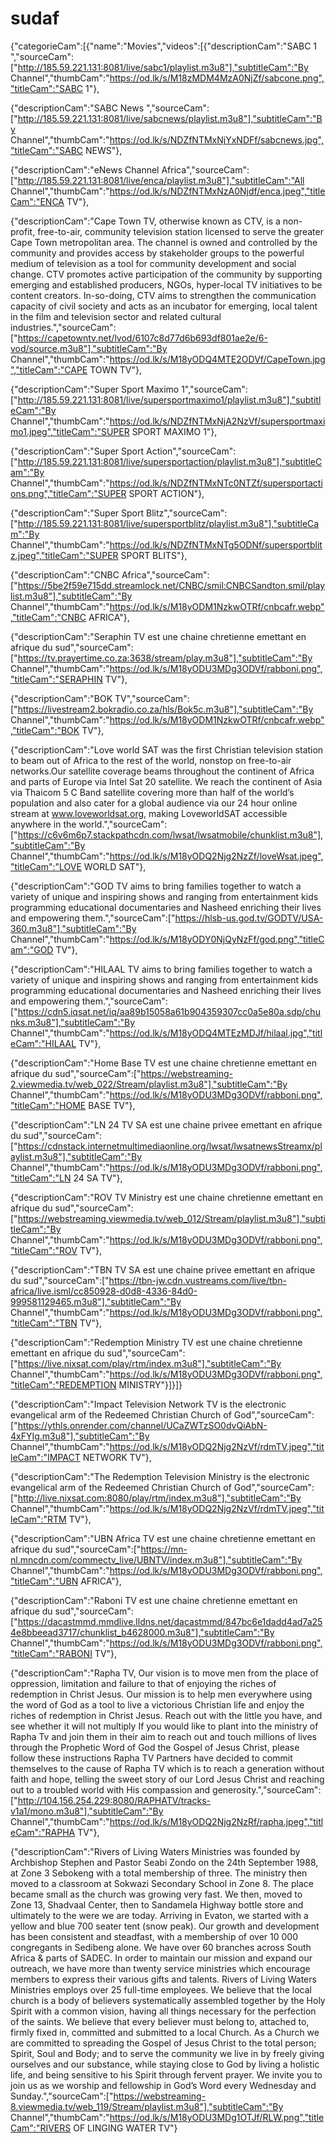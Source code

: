# sudaf
{"categorieCam":[{"name":"Movies","videos":[{"descriptionCam":"SABC 1 ","sourceCam":["http://185.59.221.131:8081/live/sabc1/playlist.m3u8"],"subtitleCam":"By Channel","thumbCam":"https://od.lk/s/M18zMDM4MzA0NjZf/sabcone.png","titleCam":"SABC 1"},

{"descriptionCam":"SABC News ","sourceCam":["http://185.59.221.131:8081/live/sabcnews/playlist.m3u8"],"subtitleCam":"By Channel","thumbCam":"https://od.lk/s/NDZfNTMxNjYxNDFf/sabcnews.jpg","titleCam":"SABC NEWS"},

{"descriptionCam":"eNews Channel Africa","sourceCam":["http://185.59.221.131:8081/live/enca/playlist.m3u8"],"subtitleCam":"All Channel","thumbCam":"https://od.lk/s/NDZfNTMxNzA0Njdf/enca.jpeg","titleCam":"ENCA TV"},

{"descriptionCam":"Cape Town TV, otherwise known as CTV, is a non-profit, free-to-air, community television station licensed to serve the greater Cape Town metropolitan area. The channel is owned and controlled by the community and provides access by stakeholder groups to the powerful medium of television as a tool for community development and social change. CTV promotes active participation of the community by supporting emerging and established producers, NGOs, hyper-local TV initiatives to be content creators. In-so-doing, CTV aims to strengthen the communication capacity of civil society and acts as an incubator for emerging, local talent in the film and television sector and related cultural industries.","sourceCam":["https://capetowntv.net/lvod/6107c8d77d6b693df801ae2e/6-vod/source.m3u8"],"subtitleCam":"By Channel","thumbCam":"https://od.lk/s/M18yODQ4MTE2ODVf/CapeTown.jpg","titleCam":"CAPE TOWN TV"},

{"descriptionCam":"Super Sport Maximo 1","sourceCam":["http://185.59.221.131:8081/live/supersportmaximo1/playlist.m3u8"],"subtitleCam":"By Channel","thumbCam":"https://od.lk/s/NDZfNTMxNjA2NzVf/supersportmaximo1.jpeg","titleCam":"SUPER SPORT MAXIMO 1"},

{"descriptionCam":"Super Sport Action","sourceCam":["http://185.59.221.131:8081/live/supersportaction/playlist.m3u8"],"subtitleCam":"By Channel","thumbCam":"https://od.lk/s/NDZfNTMxNTc0NTZf/supersportactions.png","titleCam":"SUPER SPORT ACTION"},

{"descriptionCam":"Super Sport Blitz","sourceCam":["http://185.59.221.131:8081/live/supersportblitz/playlist.m3u8"],"subtitleCam":"By Channel","thumbCam":"https://od.lk/s/NDZfNTMxNTg5ODNf/supersportblitz.jpeg","titleCam":"SUPER SPORT BLITS"},

{"descriptionCam":"CNBC Africa","sourceCam":["https://5be2f59e715dd.streamlock.net/CNBC/smil:CNBCSandton.smil/playlist.m3u8"],"subtitleCam":"By Channel","thumbCam":"https://od.lk/s/M18yODM1NzkwOTRf/cnbcafr.webp","titleCam":"CNBC AFRICA"},

{"descriptionCam":"Seraphin TV est une chaine chretienne emettant en afrique du sud","sourceCam":["https://tv.prayertime.co.za:3638/stream/play.m3u8"],"subtitleCam":"By Channel","thumbCam":"https://od.lk/s/M18yODU3MDg3ODVf/rabboni.png","titleCam":"SERAPHIN TV"},

{"descriptionCam":"BOK TV","sourceCam":["https://livestream2.bokradio.co.za/hls/Bok5c.m3u8"],"subtitleCam":"By Channel","thumbCam":"https://od.lk/s/M18yODM1NzkwOTRf/cnbcafr.webp","titleCam":"BOK TV"},

{"descriptionCam":"Love world SAT was the first Christian television station to beam out of Africa to the rest of the world, nonstop on free-to-air networks.Our satellite coverage beams throughout the continent of Africa and parts of Europe via Intel Sat 20 satellite. We reach the continent of Asia via Thaicom 5 C Band satellite covering more than half of the world’s population and also cater for a global audience via our 24 hour online stream at www.loveworldsat.org, making LoveworldSAT accessible anywhere in the world.","sourceCam":["https://c6v6m6p7.stackpathcdn.com/lwsat/lwsatmobile/chunklist.m3u8"],"subtitleCam":"By Channel","thumbCam":"https://od.lk/s/M18yODQ2Njg2NzZf/loveWsat.jpeg","titleCam":"LOVE WORLD SAT"},

{"descriptionCam":"GOD TV aims to bring families together to watch a variety of unique and inspiring shows and ranging from entertainment kids programming educational documentaries and Nasheed enriching their lives and empowering them.","sourceCam":["https://hlsb-us.god.tv/GODTV/USA-360.m3u8"],"subtitleCam":"By Channel","thumbCam":"https://od.lk/s/M18yODY0NjQyNzFf/god.png","titleCam":"GOD TV"},

{"descriptionCam":"HILAAL TV aims to bring families together to watch a variety of unique and inspiring shows and ranging from entertainment kids programming educational documentaries and Nasheed enriching their lives and empowering them.","sourceCam":["https://cdn5.iqsat.net/iq/aa89b15058a61b904359307cc0a5e80a.sdp/chunks.m3u8"],"subtitleCam":"By Channel","thumbCam":"https://od.lk/s/M18yODQ4MTEzMDJf/hilaal.jpg","titleCam":"HILAAL TV"},

{"descriptionCam":"Home Base TV est une chaine chretienne emettant en afrique du sud","sourceCam":["https://webstreaming-2.viewmedia.tv/web_022/Stream/playlist.m3u8"],"subtitleCam":"By Channel","thumbCam":"https://od.lk/s/M18yODU3MDg3ODVf/rabboni.png","titleCam":"HOME BASE TV"},

{"descriptionCam":"LN 24 TV SA est une chaine privee emettant en afrique du sud","sourceCam":["https://cdnstack.internetmultimediaonline.org/lwsat/lwsatnewsStreamx/playlist.m3u8"],"subtitleCam":"By Channel","thumbCam":"https://od.lk/s/M18yODU3MDg3ODVf/rabboni.png","titleCam":"LN 24 SA TV"},

{"descriptionCam":"ROV TV Ministry est une chaine chretienne emettant en afrique du sud","sourceCam":["https://webstreaming.viewmedia.tv/web_012/Stream/playlist.m3u8"],"subtitleCam":"By Channel","thumbCam":"https://od.lk/s/M18yODU3MDg3ODVf/rabboni.png","titleCam":"ROV TV"},

{"descriptionCam":"TBN TV SA est une chaine privee emettant en afrique du sud","sourceCam":["https://tbn-jw.cdn.vustreams.com/live/tbn-africa/live.isml/cc850928-d0d8-4336-84d0-999581129465.m3u8"],"subtitleCam":"By Channel","thumbCam":"https://od.lk/s/M18yODU3MDg3ODVf/rabboni.png","titleCam":"TBN TV"},

{"descriptionCam":"Redemption Ministry TV est une chaine chretienne emettant en afrique du sud","sourceCam":["https://live.nixsat.com/play/rtm/index.m3u8"],"subtitleCam":"By Channel","thumbCam":"https://od.lk/s/M18yODU3MDg3ODVf/rabboni.png","titleCam":"REDEMPTION MINISTRY"}]}]}







{"descriptionCam":"Impact Television Network TV is the electronic evangelical arm of the Redeemed Christian Church of God","sourceCam":["https://ythls.onrender.com/channel/UCaZWTzSO0dvQiAbN-4xFYIg.m3u8"],"subtitleCam":"By Channel","thumbCam":"https://od.lk/s/M18yODQ2Njg2NzVf/rdmTV.jpeg","titleCam":"IMPACT NETWORK TV"},

{"descriptionCam":"The Redemption Television Ministry is the electronic evangelical arm of the Redeemed Christian Church of God","sourceCam":["http://live.nixsat.com:8080/play/rtm/index.m3u8"],"subtitleCam":"By Channel","thumbCam":"https://od.lk/s/M18yODQ2Njg2NzVf/rdmTV.jpeg","titleCam":"RTM TV"},

{"descriptionCam":"UBN Africa TV est une chaine chretienne emettant en afrique du sud","sourceCam":["https://mn-nl.mncdn.com/commectv_live/UBNTV/index.m3u8"],"subtitleCam":"By Channel","thumbCam":"https://od.lk/s/M18yODU3MDg3ODVf/rabboni.png","titleCam":"UBN AFRICA"},

{"descriptionCam":"Raboni TV est une chaine chretienne emettant en afrique du sud","sourceCam":["https://dacastmmd.mmdlive.lldns.net/dacastmmd/847bc6e1dadd4ad7a254e8bbeead3717/chunklist_b4628000.m3u8"],"subtitleCam":"By Channel","thumbCam":"https://od.lk/s/M18yODU3MDg3ODVf/rabboni.png","titleCam":"RABONI TV"},

{"descriptionCam":"Rapha TV, Our vision is to move men from the place of oppression, limitation and failure to that of enjoying the riches of redemption in Christ Jesus. Our mission is to help men everywhere using the word of God as a tool to live a victorious Christian life and enjoy the riches of redemption in Christ Jesus. Reach out with the little you have, and see whether it will not multiply If you would like to plant into the ministry of Rapha Tv and join them in their aim to reach out and touch millions of lives through the Prophetic Word of God the Gospel of Jesus Christ, please follow these instructions Rapha TV Partners have decided to commit themselves to the cause of Rapha TV which is to reach a generation without faith and hope, telling the sweet story of our Lord Jesus Christ and reaching out to a troubled world with His compassion and generosity.","sourceCam":["http://104.156.254.229:8080/RAPHATV/tracks-v1a1/mono.m3u8"],"subtitleCam":"By Channel","thumbCam":"https://od.lk/s/M18yODQ2Njg2NzRf/rapha.jpeg","titleCam":"RAPHA TV"},

{"descriptionCam":"Rivers of Living Waters Ministries was founded by Archbishop Stephen and Pastor Seabi Zondo on the 24th September 1988, at Zone 3 Sebokeng with a total membership of three. The ministry then moved to a classroom at Sokwazi Secondary School in Zone 8. The place became small as the church was growing very fast. We then, moved to Zone 13, Shadvaal Center, then to Sandamela Highway bottle store and ultimately to the were we are today. Arriving in Evaton, we started with a yellow and blue 700 seater tent (snow peak). Our growth and development has been consistent and steadfast, with a membership of over 10 000 congregants in Sedibeng alone. We have over 60 branches across South Africa & parts of SADEC. In order to maintain our mission and expand our outreach, we have more than twenty service ministries which encourage members to express their various gifts and talents. Rivers of Living Waters Ministries employs over 25 full-time employees. We believe that the local church is a body of believers systematically assembled together by the Holy Spirit with a common vision, having all things necessary for the perfection of the saints. We believe that every believer must belong to, attached to, firmly fixed in, committed and submitted to a local Church. As a Church we are committed to spreading the Gospel of Jesus Christ to the total person; Spirit, Soul and Body; and to serve the community we live in by freely giving ourselves and our substance, while staying close to God by living a holistic life, and being sensitive to his Spirit through fervent prayer. We invite you to join us as we worship and fellowship in God’s Word every Wednesday and Sunday.","sourceCam":["https://webstreaming-8.viewmedia.tv/web_119/Stream/playlist.m3u8"],"subtitleCam":"By Channel","thumbCam":"https://od.lk/s/M18yODU3MDg1OTJf/RLW.png","titleCam":"RIVERS OF LINGING WATER TV"}
